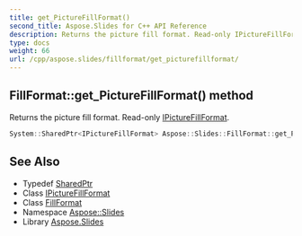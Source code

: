 ```yaml
---
title: get_PictureFillFormat()
second_title: Aspose.Slides for C++ API Reference
description: Returns the picture fill format. Read-only IPictureFillFormat.
type: docs
weight: 66
url: /cpp/aspose.slides/fillformat/get_picturefillformat/
---
```

## FillFormat::get_PictureFillFormat() method


Returns the picture fill format. Read-only [IPictureFillFormat](../../ipicturefillformat/).

```cpp
System::SharedPtr<IPictureFillFormat> Aspose::Slides::FillFormat::get_PictureFillFormat() override
```

## See Also

* Typedef [SharedPtr](../../system/sharedptr/)
* Class [IPictureFillFormat](../ipicturefillformat/)
* Class [FillFormat](./)
* Namespace [Aspose::Slides](../)
* Library [Aspose.Slides](../../)